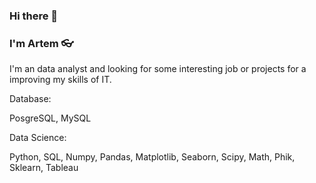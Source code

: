### Hi there 👋

### I'm Artem 👓

I'm an data analyst and looking for some interesting job or projects for a improving my skills of IT.

Database: 

PosgreSQL, MySQL

Data Science:

Python, SQL, Numpy, Pandas, Matplotlib, Seaborn, Scipy, Math, Phik, Sklearn, Tableau
